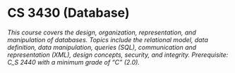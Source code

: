 # CS 3430 (Database)

*This course covers the design, organization, representation, and manipulation of databases. Topics include the relational model, data definition, data manipulation, queries (SQL), communication and representation (XML), design concepts, security, and integrity.
Prerequisite: C_S 2440 with a minimum grade of “C” (2.0).*